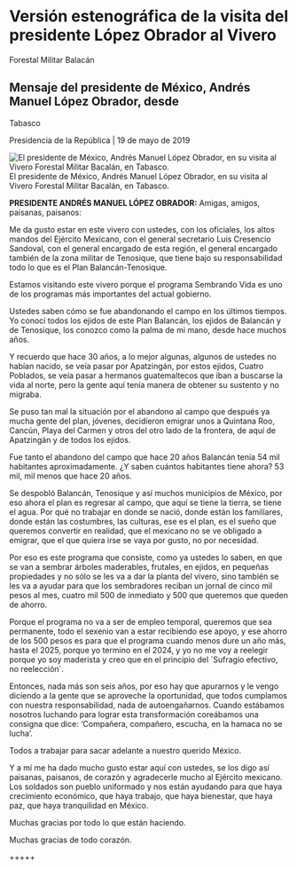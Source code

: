#  Versión estenográfica de la visita del presidente López Obrador al Vivero
Forestal Militar Balacán

##  Mensaje del presidente de México, Andrés Manuel López Obrador, desde
Tabasco

Presidencia de la República | 19 de mayo de 2019 

![El presidente de México, Andrés Manuel López Obrador, en su visita al Vivero
Forestal Militar Bacalán, en
Tabasco.](https://www.gob.mx/cms/uploads/article/main_image/81223/WhatsApp_Image_2019-05-19_at_15.57.22.jpeg)
El presidente de México, Andrés Manuel López Obrador, en su visita al Vivero
Forestal Militar Bacalán, en Tabasco.

**PRESIDENTE ANDRÉS MANUEL LÓPEZ OBRADOR:** Amigas, amigos, paisanas,
paisanos:

Me da gusto estar en este vivero con ustedes, con los oficiales, los altos
mandos del Ejército Mexicano, con el general secretario Luis Cresencio
Sandoval, con el general encargado de esta región, el general encargado
también de la zona militar de Tenosique, que tiene bajo su responsabilidad
todo lo que es el Plan Balancán-Tenosique.

Estamos visitando este vivero porque el programa Sembrando Vida es uno de los
programas más importantes del actual gobierno.

Ustedes saben cómo se fue abandonando el campo en los últimos tiempos. Yo
conocí todos los ejidos de este Plan Balancán, los ejidos de Balancán y de
Tenosique, los conozco como la palma de mi mano, desde hace muchos años.

Y recuerdo que hace 30 años, a lo mejor algunas, algunos de ustedes no habían
nacido, se veía pasar por Apatzingán, por estos ejidos, Cuatro Poblados, se
veía pasar a hermanos guatemaltecos que iban a buscarse la vida al norte, pero
la gente aquí tenía manera de obtener su sustento y no migraba.

Se puso tan mal la situación por el abandono al campo que después ya mucha
gente del plan, jóvenes, decidieron emigrar unos a Quintana Roo, Cancún, Playa
del Carmen y otros del otro lado de la frontera, de aquí de Apatzingán y de
todos los ejidos.

Fue tanto el abandono del campo que hace 20 años Balancán tenía 54 mil
habitantes aproximadamente. ¿Y saben cuántos habitantes tiene ahora? 53 mil,
mil menos que hace 20 años.

Se despobló Balancán, Tenosique y así muchos municipios de México, por eso
ahora el plan es regresar al campo, que aquí se tiene la tierra, se tiene el
agua. Por qué no trabajar en donde se nació, donde están los familiares, donde
están las costumbres, las culturas, ese es el plan, es el sueño que queremos
convertir en realidad, que el mexicano no se ve obligado a emigrar, que el que
quiera irse se vaya por gusto, no por necesidad.

Por eso es este programa que consiste, como ya ustedes lo saben, en que se van
a sembrar árboles maderables, frutales, en ejidos, en pequeñas propiedades y
no sólo se les va a dar la planta del vivero, sino también se les va a ayudar
para que los sembradores reciban un jornal de cinco mil pesos al mes, cuatro
mil 500 de inmediato y 500 que queremos que queden de ahorro.

Porque el programa no va a ser de empleo temporal, queremos que sea
permanente, todo el sexenio van a estar recibiendo ese apoyo, y ese ahorro de
los 500 pesos es para que el programa cuando menos dure un año más, hasta el
2025, porque yo termino en el 2024, y yo no me voy a reelegir porque yo soy
maderista y creo que en el principio del ´Sufragio efectivo, no reelección´.

Entonces, nada más son seis años, por eso hay que apurarnos y le vengo
diciendo a la gente que se aproveche la oportunidad, que todos cumplamos con
nuestra responsabilidad, nada de autoengañarnos. Cuando estábamos nosotros
luchando para lograr esta transformación coreábamos una consigna que dice:
‘Compañera, compañero, escucha, en la hamaca no se lucha’.

Todos a trabajar para sacar adelante a nuestro querido México.

Y a mí me ha dado mucho gusto estar aquí con ustedes, se los digo así
paisanas, paisanos, de corazón y agradecerle mucho al Ejército mexicano. Los
soldados son pueblo uniformado y nos están ayudando para que haya crecimiento
económico, que haya trabajo, que haya bienestar, que haya paz, que haya
tranquilidad en México.

Muchas gracias por todo lo que están haciendo.

Muchas gracias de todo corazón.

+++++


